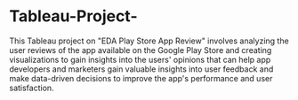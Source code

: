 # Tableau-Project-

This Tableau project on "EDA Play Store App Review" involves analyzing the user reviews of the app available on the Google Play Store and creating visualizations to gain insights into the users' opinions that can help app developers and marketers gain valuable insights into user feedback and make data-driven decisions to improve the app's performance and user satisfaction.
